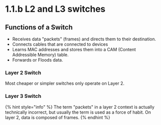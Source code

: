# 1.1.b L2 and L3 switches

## Functions of a Switch

* Receives data "packets" \(frames\) and directs them to their destination.
* Connects cables that are connected to devices
* Learns MAC addresses and stores them into a CAM \(Content Addressible Memory\) table.
* Forwards or Floods data.

### Layer 2 Switch

Most cheaper or simpler switches only operate on Layer 2.

### Layer 3 Switch

{% hint style="info" %}
The term "packets" in a layer 2 context is actually technically incorrect, but usually the term is used as a force of habit. On layer 2, data is composed of frames.
{% endhint %}



